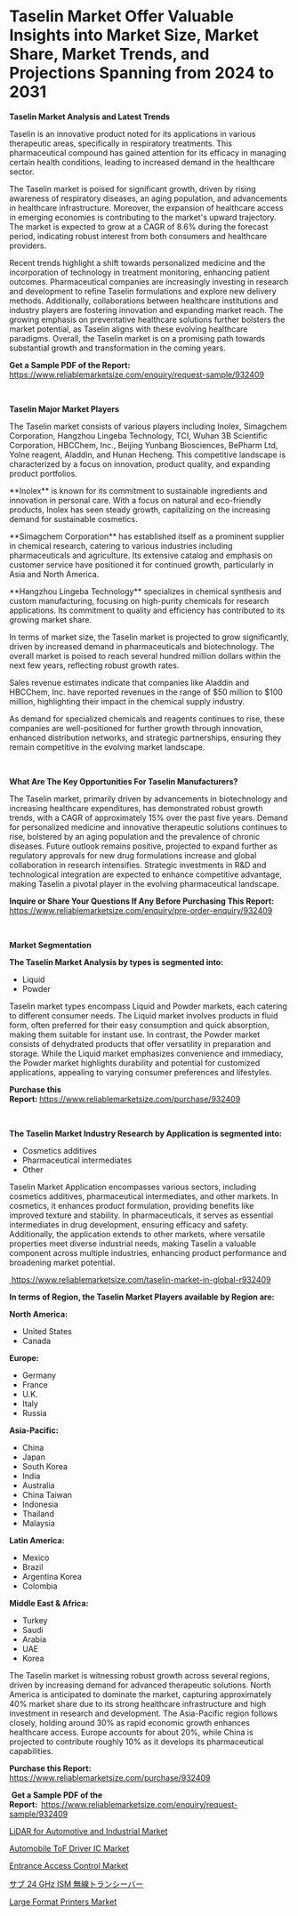 <p><h1>Taselin Market Offer Valuable Insights into Market Size, Market Share, Market Trends, and Projections Spanning from 2024 to 2031</h1></p><p><strong>Taselin Market Analysis and Latest Trends</strong></p>
<p><p>Taselin is an innovative product noted for its applications in various therapeutic areas, specifically in respiratory treatments. This pharmaceutical compound has gained attention for its efficacy in managing certain health conditions, leading to increased demand in the healthcare sector.</p><p>The Taselin market is poised for significant growth, driven by rising awareness of respiratory diseases, an aging population, and advancements in healthcare infrastructure. Moreover, the expansion of healthcare access in emerging economies is contributing to the market's upward trajectory. The market is expected to grow at a CAGR of 8.6% during the forecast period, indicating robust interest from both consumers and healthcare providers.</p><p>Recent trends highlight a shift towards personalized medicine and the incorporation of technology in treatment monitoring, enhancing patient outcomes. Pharmaceutical companies are increasingly investing in research and development to refine Taselin formulations and explore new delivery methods. Additionally, collaborations between healthcare institutions and industry players are fostering innovation and expanding market reach. The growing emphasis on preventative healthcare solutions further bolsters the market potential, as Taselin aligns with these evolving healthcare paradigms. Overall, the Taselin market is on a promising path towards substantial growth and transformation in the coming years.</p></p>
<p><strong>Get a Sample PDF of the Report:&nbsp;</strong> <a href="https://www.reliablemarketsize.com/enquiry/request-sample/932409">https://www.reliablemarketsize.com/enquiry/request-sample/932409</a></p>
<p>&nbsp;</p>
<p><strong>Taselin Major Market Players</strong></p>
<p><p>The Taselin market consists of various players including Inolex, Simagchem Corporation, Hangzhou Lingeba Technology, TCI, Wuhan 3B Scientific Corporation, HBCChem, Inc., Beijing Yunbang Biosciences, BePharm Ltd, Yolne reagent, Aladdin, and Hunan Hecheng. This competitive landscape is characterized by a focus on innovation, product quality, and expanding product portfolios.</p><p>**Inolex** is known for its commitment to sustainable ingredients and innovation in personal care. With a focus on natural and eco-friendly products, Inolex has seen steady growth, capitalizing on the increasing demand for sustainable cosmetics.</p><p>**Simagchem Corporation** has established itself as a prominent supplier in chemical research, catering to various industries including pharmaceuticals and agriculture. Its extensive catalog and emphasis on customer service have positioned it for continued growth, particularly in Asia and North America.</p><p>**Hangzhou Lingeba Technology** specializes in chemical synthesis and custom manufacturing, focusing on high-purity chemicals for research applications. Its commitment to quality and efficiency has contributed to its growing market share.</p><p>In terms of market size, the Taselin market is projected to grow significantly, driven by increased demand in pharmaceuticals and biotechnology. The overall market is poised to reach several hundred million dollars within the next few years, reflecting robust growth rates.</p><p>Sales revenue estimates indicate that companies like Aladdin and HBCChem, Inc. have reported revenues in the range of $50 million to $100 million, highlighting their impact in the chemical supply industry.</p><p>As demand for specialized chemicals and reagents continues to rise, these companies are well-positioned for further growth through innovation, enhanced distribution networks, and strategic partnerships, ensuring they remain competitive in the evolving market landscape.</p></p>
<p>&nbsp;</p>
<p><strong>What Are The Key Opportunities For Taselin Manufacturers?</strong></p>
<p><p>The Taselin market, primarily driven by advancements in biotechnology and increasing healthcare expenditures, has demonstrated robust growth trends, with a CAGR of approximately 15% over the past five years. Demand for personalized medicine and innovative therapeutic solutions continues to rise, bolstered by an aging population and the prevalence of chronic diseases. Future outlook remains positive, projected to expand further as regulatory approvals for new drug formulations increase and global collaboration in research intensifies. Strategic investments in R&D and technological integration are expected to enhance competitive advantage, making Taselin a pivotal player in the evolving pharmaceutical landscape.</p></p>
<p><strong>Inquire or Share Your Questions If Any Before Purchasing This Report:</strong> <a href="https://www.reliablemarketsize.com/enquiry/pre-order-enquiry/932409">https://www.reliablemarketsize.com/enquiry/pre-order-enquiry/932409</a></p>
<p>&nbsp;</p>
<p><strong>Market Segmentation</strong></p>
<p><strong>The Taselin Market Analysis by types is segmented into:</strong></p>
<p><ul><li>Liquid</li><li>Powder</li></ul></p>
<p><p>Taselin market types encompass Liquid and Powder markets, each catering to different consumer needs. The Liquid market involves products in fluid form, often preferred for their easy consumption and quick absorption, making them suitable for instant use. In contrast, the Powder market consists of dehydrated products that offer versatility in preparation and storage. While the Liquid market emphasizes convenience and immediacy, the Powder market highlights durability and potential for customized applications, appealing to varying consumer preferences and lifestyles.</p></p>
<p><strong>Purchase this Report:&nbsp;</strong><a href="https://www.reliablemarketsize.com/purchase/932409">https://www.reliablemarketsize.com/purchase/932409</a></p>
<p>&nbsp;</p>
<p><strong>The Taselin Market Industry Research by Application is segmented into:</strong></p>
<p><ul><li>Cosmetics additives</li><li>Pharmaceutical intermediates</li><li>Other</li></ul></p>
<p><p>Taselin Market Application encompasses various sectors, including cosmetics additives, pharmaceutical intermediates, and other markets. In cosmetics, it enhances product formulation, providing benefits like improved texture and stability. In pharmaceuticals, it serves as essential intermediates in drug development, ensuring efficacy and safety. Additionally, the application extends to other markets, where versatile properties meet diverse industrial needs, making Taselin a valuable component across multiple industries, enhancing product performance and broadening market potential.</p></p>
<p><a href="https://www.reliablemarketsize.com/taselin-market-in-global-r932409">&nbsp;https://www.reliablemarketsize.com/taselin-market-in-global-r932409</a></p>
<p><strong>In terms of Region, the Taselin Market Players available by Region are:</strong></p>
<p>
    <p> <strong> North America: </strong>
        <ul>
            <li>United States</li>
            <li>Canada</li>
        </ul>
        </p> 
    <p> <strong> Europe: </strong>
        <ul>
            <li>Germany</li>
            <li>France</li>
            <li>U.K.</li>
            <li>Italy</li>
            <li>Russia</li>
        </ul>
        </p> 
    <p> <strong> Asia-Pacific: </strong>
        <ul>
            <li>China</li>
            <li>Japan</li>
            <li>South Korea</li>
            <li>India</li>
            <li>Australia</li>
            <li>China Taiwan</li>
            <li>Indonesia</li>
            <li>Thailand</li>
            <li>Malaysia</li>
        </ul>
        </p> 
    <p> <strong> Latin America: </strong>
        <ul>
            <li>Mexico</li>
            <li>Brazil</li>
            <li>Argentina Korea</li>
            <li>Colombia</li>
        </ul>
        </p> 
    <p> <strong> Middle East & Africa: </strong>
        <ul>
            <li>Turkey</li>
            <li>Saudi</li>
            <li>Arabia</li>
            <li>UAE</li>
            <li>Korea</li>
        </ul>
    </p>
    </p>
<p><p>The Taselin market is witnessing robust growth across several regions, driven by increasing demand for advanced therapeutic solutions. North America is anticipated to dominate the market, capturing approximately 40% market share due to its strong healthcare infrastructure and high investment in research and development. The Asia-Pacific region follows closely, holding around 30% as rapid economic growth enhances healthcare access. Europe accounts for about 20%, while China is projected to contribute roughly 10% as it develops its pharmaceutical capabilities.</p></p>
<p><strong>Purchase this Report: </strong><a href="https://www.reliablemarketsize.com/purchase/932409">https://www.reliablemarketsize.com/purchase/932409</a></p>
<p>&nbsp;<strong>Get a Sample PDF of the Report:&nbsp;&nbsp;</strong><a href="https://www.reliablemarketsize.com/enquiry/request-sample/932409">https://www.reliablemarketsize.com/enquiry/request-sample/932409</a></p>
<p><strong></strong></p>
<p><p><a href="https://issuu.com/reportprime-2/docs/lidar-for-automotive-and-industrial_e434a3794a83ae">LiDAR for Automotive and Industrial Market</a></p><p><a href="https://issuu.com/reportprime-2/docs/automobile-tof-driver-ic-market-siz_da2a722c752d1a">Automobile ToF Driver IC Market</a></p><p><a href="https://medium.com/@kylie.mathis078/the-entrance-access-control-market-research-report-provides-an-in-depth-and-up-to-date-analysis-3a6b5ff81678">Entrance Access Control Market</a></p><p><a href="https://medium.com/@erlenegcfeenan/%E3%82%B5%E3%83%9624ghz-ism%E3%83%A9%E3%82%B8%E3%82%AA%E3%83%88%E3%83%A9%E3%83%B3%E3%82%B7%E3%83%BC%E3%83%90%E5%B8%82%E5%A0%B4%E3%81%AB%E3%81%8A%E3%81%91%E3%82%8B%E5%B8%82%E5%A0%B4%E3%81%AE%E5%8B%95%E5%90%91%E3%81%A82031%E5%B9%B4%E3%81%BE%E3%81%A7%E3%81%AE%E5%B0%86%E6%9D%A5%E4%BA%88%E6%B8%AC%E3%82%92%E6%8E%A8%E9%80%B2%E3%81%99%E3%82%8B%E5%B8%82%E5%A0%B4%E8%A6%81%E5%9B%A0-2f64f1bdf3ec">サブ 24 GHz ISM 無線トランシーバー</a></p><p><a href="https://www.linkedin.com/pulse/market-leaders-laggards-global-large-format-printers-zg6ae?trackingId=ImDf2kU0Tmyijks8IlWb4g%3D%3D">Large Format Printers Market</a></p></p>
